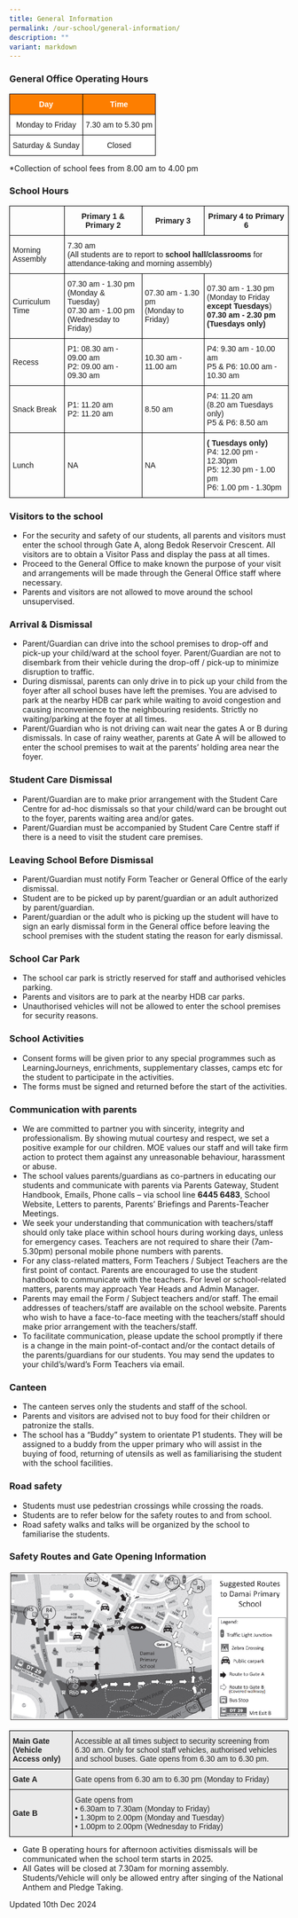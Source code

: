 ```yaml
---
title: General Information
permalink: /our-school/general-information/
description: ""
variant: markdown
---
```

### General Office Operating Hours
<style type="text/css">
.tg  {border-collapse:collapse;border-spacing:0;}
.tg td{border-color:black;border-style:solid;border-width:1px;font-family:Arial, sans-serif;font-size:14px;
  overflow:hidden;padding:10px 5px;word-break:normal;}
.tg th{border-color:black;border-style:solid;border-width:1px;font-family:Arial, sans-serif;font-size:14px;
  font-weight:normal;overflow:hidden;padding:10px 5px;word-break:normal;}
.tg .tg-pa0n{background-color:#FD7E00;color:#FFF;font-weight:bold;text-align:center;vertical-align:middle}
.tg .tg-f4yw{background-color:#FFF;text-align:center;vertical-align:middle}
</style>
<table class="tg">
<thead>
  <tr>
    <th class="tg-pa0n"><span style="color:#FFF;background-color:#FD7E00">Day</span></th>
    <th class="tg-pa0n"><span style="color:#FFF;background-color:#FD7E00">Time</span></th>
  </tr>
</thead>
<tbody>
  <tr>
    <td class="tg-f4yw">Monday to Friday</td>
    <td class="tg-f4yw">7.30 am to 5.30 pm<br></td>
  </tr>
  <tr>
    <td class="tg-f4yw">Saturday &amp; Sunday</td>
    <td class="tg-f4yw">Closed</td>
  </tr>
</tbody></table>

*Collection of school fees from 8.00 am to 4.00 pm

### School Hours



<table class="tg">
<thead>
  <tr>
    <th class="tg-0lax"></th>
    <th class="g-pa0n"><b>Primary 1 &amp; Primary 2</b></th>
    <th class="g-pa0n"><b>Primary 3</b></th>
		  <th class="g-pa0n"><b>Primary 4 to Primary 6</b></th>
  </tr>
</thead>
<tbody>
  <tr>
    <td class="tg-nrix">Morning Assembly</td>
    <td class="tg-nrix" colspan="3">7.30 am<br>(All students are to report to <b>school hall/classrooms</b> for attendance-taking and morning assembly)</td>
  </tr>
  <tr>
    <td class="tg-nrix">Curriculum Time</td>
    <td class="tg-nrix">07.30 am - 1.30 pm<br>(Monday &amp; Tuesday)<br>07.30 am - 1.00 pm<br>(Wednesday to Friday)</td>
    <td class="tg-nrix">07.30 am - 1.30 pm<br>(Monday to Friday)</td>
		<td class="tg-nrix">07.30 am - 1.30 pm<br>(Monday to Friday<br><b>except Tuesdays</b>)<br><b>07.30 am - 2.30 pm<br>(Tuesdays only)</b></td>
  </tr>
  <tr>
    <td class="tg-nrix">Recess  </td>
    <td class="tg-nrix">P1: 08.30 am - 09.00 am<br>P2: 09.00 am - 09.30 am</td>
		 <td class="tg-nrix">10.30 am - 11.00 am</td>
    <td class="tg-nrix">P4: 9.30 am - 10.00 am<br>P5 &amp; P6: 10.00 am - 10.30 am<br></td>
  </tr>
  <tr>
    <td class="tg-nrix">Snack Break</td>
    <td class="tg-nrix">P1: 11.20 am<br>P2: 11.20 am</td>
		  <td class="tg-nrix">8.50 am</td>
    <td class="tg-nrix">P4: 11.20 am<br>(8.20 am Tuesdays only)<br>P5 &amp; P6: 8.50 am<br></td>
  </tr><tr>
    <td class="tg-nrix">Lunch</td>
    <td class="tg-nrix">NA</td>
		  <td class="tg-nrix">NA</td>
    <td class="tg-nrix"><b>( Tuesdays only)</b><br>P4: 12.00 pm - 12.30pm<br>P5: 12.30 pm - 1.00 pm<br>P6: 1.00 pm - 1.30pm</td>
  </tr>
</tbody>
</table>

### Visitors to the school
* For the security and safety of our students, all parents and visitors must enter the school through Gate A, along Bedok Reservoir Crescent. All visitors are to obtain a Visitor Pass and display the pass at all times.
* Proceed to the General Office to make known the purpose of your visit and arrangements will be made through the General Office staff where necessary.
* Parents and visitors are not allowed to move around the school unsupervised.

### Arrival &amp; Dismissal
* Parent/Guardian can drive into the school premises to drop-off and pick-up your child/ward at the school foyer. Parent/Guardian are not to disembark from their vehicle during the drop-off / pick-up to minimize disruption to traffic.
* During dismissal, parents can only drive in to pick up your child from the foyer after all school buses have left the premises. You are advised to park at the nearby HDB car park while waiting to avoid congestion and causing inconvenience to the neighbouring residents. Strictly no waiting/parking at the foyer at all times.
* Parent/Guardian who is not driving can wait near the gates A or B during dismissals. In case of rainy weather, parents at Gate A will be allowed to enter the school premises to wait at the parents’ holding area near the foyer.

### Student Care Dismissal
*  Parent/Guardian are to make prior arrangement with the Student Care Centre for ad-hoc dismissals so that your child/ward can be brought out to the foyer, parents waiting area and/or gates.
* Parent/Guardian must be accompanied by Student Care Centre staff if there is a need to visit the student care premises.

### Leaving School Before Dismissal
* Parent/Guardian must notify Form Teacher or General Office of the early dismissal.
* Student are to be picked up by parent/guardian or an adult authorized by parent/guardian.
* Parent/guardian or the adult who is picking up the student will have to sign an early dismissal form in the General office before leaving the school premises with the student stating the reason for early dismissal.

### School Car Park
* The school car park is strictly reserved for staff and authorised vehicles parking.
* Parents and visitors are to park at the nearby HDB car parks.
* Unauthorised vehicles will not be allowed to enter the school premises for security reasons.

### School Activities
* Consent forms will be given prior to any special programmes such as LearningJourneys, enrichments, supplementary classes, camps etc for the student to participate in the activities.
* The forms must be signed and returned before the start of the activities.

### Communication with parents
* We are committed to partner you with sincerity, integrity and professionalism. By showing mutual courtesy and respect, we set a positive example for our children. MOE values our staff and will take
firm action to protect them against any unreasonable behaviour, harassment or abuse.
* The school values parents/guardians as co-partners in educating our students and communicate with parents via Parents Gateway, Student Handbook, Emails, Phone calls – via school line **6445 6483**, School Website, Letters to parents, Parents’ Briefings and Parents-Teacher Meetings.
* We seek your understanding that communication with teachers/staff should only take place within school hours during working days, unless for emergency cases. Teachers are not required to share their (7am-5.30pm) personal mobile phone numbers with parents.
* For any class-related matters, Form Teachers / Subject Teachers are the first point of contact. Parents are encouraged to use the student handbook to communicate with the teachers. For level or school-related matters, parents may approach Year Heads and Admin Manager.
* Parents may email the Form / Subject teachers and/or staff. The email addresses of teachers/staff are available on the school website. Parents who wish to have a face-to-face meeting with the teachers/staff should make prior arrangement with the teachers/staff.
* To facilitate communication, please update the school promptly if there is a change in the main point-of-contact and/or the contact details of the parents/guardians for our students. You may send the updates to your child’s/ward’s Form Teachers via email.

### Canteen
* The canteen serves only the students and staff of the school.
* Parents and visitors are advised not to buy food for their children or patronize the stalls.
* The school has a “Buddy” system to orientate P1 students. They will be assigned to a buddy from the upper primary who will assist in the buying of food, returning of utensils as well as familiarising the student with the school facilities.

### Road safety
* Students must use pedestrian crossings while crossing the roads.
* Students are to refer below for the safety routes to and from school.
* Road safety walks and talks will be organized by the school to familiarise the students.  

### Safety Routes and Gate Opening Information
![](/images/2022%20Routes%20to%20DPS.png)

<style type="text/css">
.tg  {border-collapse:collapse;border-spacing:0;}
.tg td{border-color:black;border-style:solid;border-width:1px;font-family:Arial, sans-serif;font-size:14px;
  overflow:hidden;padding:10px 5px;word-break:normal;}
.tg th{border-color:black;border-style:solid;border-width:1px;font-family:Arial, sans-serif;font-size:14px;
  font-weight:normal;overflow:hidden;padding:10px 5px;word-break:normal;}
.tg .tg-bvia{background-color:#EAEAEA;color:#222;text-align:left;vertical-align:middle}
</style>
<table class="tg">
<thead>
  <tr>
    <th class="tg-bvia"><span style="color:#222;background-color:#EAEAEA"><b>Main Gate (Vehicle Access only)</b></span></th>
    <th class="tg-bvia"><span style="color:#222;background-color:#EAEAEA">Accessible at all times subject to security screening from 6.30 am. Only for school staff vehicles, authorised vehicles and school buses. Gate opens from 6.30 am to 6.30 pm.</span></th>
  </tr>
</thead>
<tbody>
  <tr>
    <td class="tg-bvia"><span style="color:#222;background-color:#EAEAEA"><b>Gate A</b></span></td>
    <td class="tg-bvia"><span style="color:#222;background-color:#EAEAEA">Gate opens from 6.30 am to 6.30 pm (Monday to Friday)</span></td>
  </tr>
  <tr>
    <td class="tg-bvia"><span style="color:#222;background-color:#EAEAEA"><b>Gate B</b></span></td>
    <td class="tg-bvia"><span style="color:#222;background-color:#EAEAEA">Gate opens from</span><br>• 6.30am to 7.30am (Monday to Friday)<br>• 1.30pm to 2.00pm (Monday and Tuesday)<br>• 1.00pm to 2.00pm (Wednesday to Friday)</td>
  </tr>
</tbody>
</table>

* Gate B operating hours for afternoon activities dismissals will be communicated when the school term starts in 2025.
* All Gates will be closed at 7.30am for morning assembly.
Students/Vehicle will only be allowed entry after singing of the National Anthem and Pledge Taking.

Updated 10th Dec 2024
